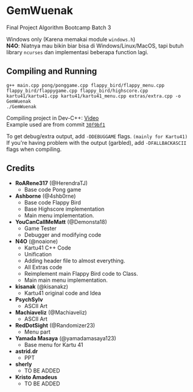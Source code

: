 # GemWuenak
Final Project Algorithm Bootcamp Batch 3

Windows only (Karena memakai module `windows.h`)<br>
**N4O**: Niatnya mau bikin biar bisa di Windows/Linux/MacOS, tapi butuh library `ncurses` dan implementasi beberapa function lagi.

## Compiling and Running
`g++ main.cpp pong/ponggame.cpp flappy_bird/flappy_menu.cpp flappy_bird/flappygame.cpp flappy_bird/highscore.cpp kartu41/kartu41.cpp kartu41/kartu41_menu.cpp extras/extra.cpp -o GemWuenak`<br>
`./GemWuenak`

Compiling project in Dev-C++: [Video](https://cdn.discordapp.com/attachments/741333670241239051/749134631361708042/dPSVjACN8N.mp4)<br>
Example used are from commit [`30f9bf1`](https://github.com/noaione/GemWuenak/commit/30f9bf1c9b252174dbe59616b0a75d411bf8ec31)

To get debug/extra output, add `-DDEBUGGAME` flags. `(mainly for Kartu41)`<br>
If you're having problem with the output (garbled), add `-DFALLBACKASCII` flags when compiling.

## Credits
- **RoARene317** (@HerendraTJ)
    - Base code Pong game
- **Ashborne** (@4shb0rne)
    - Base code Flappy Bird
    - Base Highscore implementation
    - Main menu implementation.
- **YouCanCallMeMatt** (@Demonsta18)
    - Game Tester
    - Debugger and modifying code
- **N4O** (@noaione)
    - Kartu41 C++ Code
    - Unification
    - Adding header file to almost everything.
    - All Extras code
    - Reimplement main Flappy Bird code to Class.
    - Main main menu implementation.
- **kisanak** (@kisanakz)
    - Kartu41 original code and Idea
- **PsychSylv**
    - ASCII Art
- **Machiaveliz** (@Machiaveliz)
    - ASCII Art
- **RedDotSight** (@Randomizer23)
    - Menu part
- **Yamada Masaya** (@yamadamasaya123)
    - Base menu for Kartu 41
- **astrid.dr**
    - PPT
- **sherly**
    - TO BE ADDED
- **Kristo Amadeus**
    - TO BE ADDED
